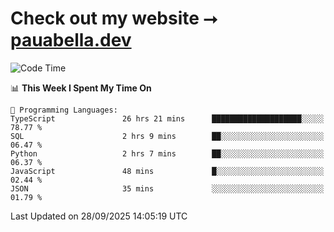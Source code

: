# Check out my website ⭢ [pauabella.dev](https://pauabella.dev)

<!--START_SECTION:waka-->
![Code Time](http://img.shields.io/badge/Code%20Time-4%2C846%20hrs%2026%20mins-blue)

📊 **This Week I Spent My Time On** 

```text
💬 Programming Languages: 
TypeScript               26 hrs 21 mins      ████████████████████░░░░░   78.77 % 
SQL                      2 hrs 9 mins        ██░░░░░░░░░░░░░░░░░░░░░░░   06.47 % 
Python                   2 hrs 7 mins        ██░░░░░░░░░░░░░░░░░░░░░░░   06.37 % 
JavaScript               48 mins             █░░░░░░░░░░░░░░░░░░░░░░░░   02.44 % 
JSON                     35 mins             ░░░░░░░░░░░░░░░░░░░░░░░░░   01.79 % 
```


 Last Updated on 28/09/2025 14:05:19 UTC
<!--END_SECTION:waka-->
